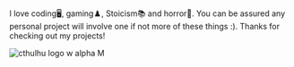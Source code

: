 

I love coding🖥️, gaming♟️, Stoicism📚 and horror👾. You can be assured any personal project will involve one if not more of these things :). 
Thanks for checking out my projects!


![cthulhu logo w alpha M](https://user-images.githubusercontent.com/109598902/190192080-f1efeceb-8235-4cd2-946d-2918b440b685.png)
